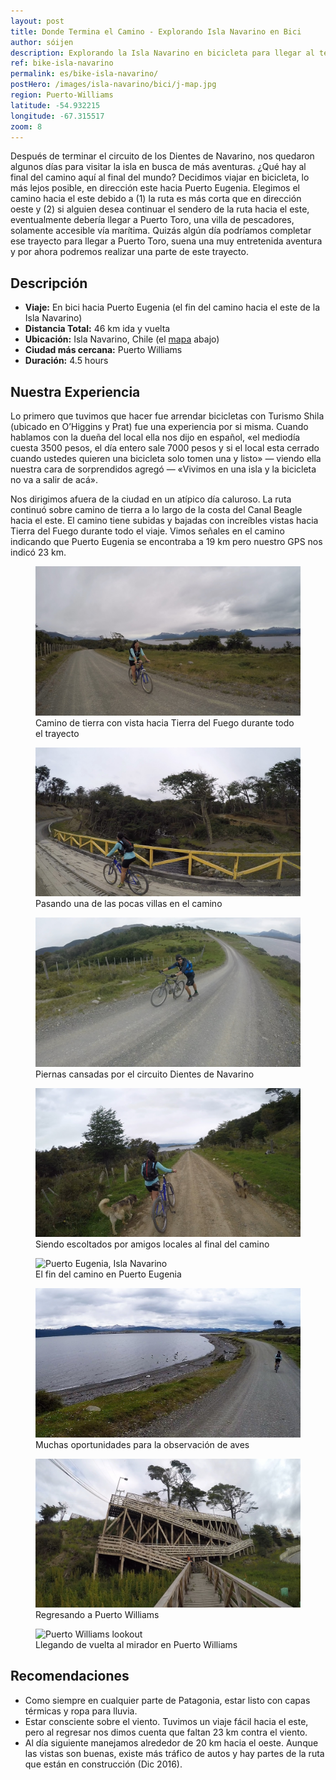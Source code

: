 ```yaml
---
layout: post
title: Donde Termina el Camino - Explorando Isla Navarino en Bici
author: sóijen
description: Explorando la Isla Navarino en bicicleta para llegar al término del camino, hacia el este - Puerto Eugenia. Una buena aventura de medio día en Puerto Williams.
ref: bike-isla-navarino
permalink: es/bike-isla-navarino/
postHero: /images/isla-navarino/bici/j-map.jpg
region: Puerto-Williams
latitude: -54.932215
longitude: -67.315517
zoom: 8
---
```

Después de terminar el circuito de los Dientes de Navarino, nos quedaron algunos días para visitar la isla en busca de más aventuras. ¿Qué hay al final del camino aquí al final del mundo? Decidimos viajar en bicicleta, lo más lejos posible, en dirección este hacia Puerto Eugenia. Elegimos el camino hacia el este debido a (1) la ruta es más corta que en dirección oeste y (2) si alguien desea continuar el sendero de la ruta hacia el este, eventualmente debería llegar a Puerto Toro, una villa de pescadores, solamente accesible vía marítima. Quizás algún día podríamos completar ese trayecto para llegar a Puerto Toro, suena una muy entretenida aventura y por ahora podremos realizar una parte de este trayecto.

<h2>Descripción</h2>
<ul class="post-stats bullets">
  <li><strong>Viaje:</strong> En bici hacia Puerto Eugenia (el fin del camino hacia el este de la Isla Navarino)</li>
  <li><strong>Distancia Total:</strong> 46 km ida y vuelta</li>
  <li><strong>Ubicación:</strong> Isla Navarino, Chile (el <a href="#map">mapa</a> abajo)</li>
  <li><strong>Ciudad más cercana:</strong> Puerto Williams</li>
  <li><strong>Duración:</strong> 4.5 hours</li>
</ul>

<h2>Nuestra Experiencia</h2>

Lo primero que tuvimos que hacer fue arrendar bicicletas con Turismo Shila (ubicado en O’Higgins y Prat) fue una experiencia por si misma. Cuando hablamos con la dueña del local ella nos dijo en español, «el mediodía cuesta 3500 pesos, el día entero sale 7000 pesos y si el local esta cerrado cuando ustedes quieren una bicicleta solo tomen una y listo» — viendo ella nuestra cara de sorprendidos agregó — «Vivimos en una isla y la bicicleta no va a salir de acá».

Nos dirigimos afuera de la ciudad en un atípico día caluroso. La ruta continuó sobre camino de tierra a lo largo de la costa del Canal Beagle hacia el este. El camino tiene subidas y bajadas con increíbles vistas hacia Tierra del Fuego durante todo el viaje. Vimos señales en el camino indicando que Puerto Eugenia se encontraba a 19 km pero nuestro GPS nos indicó 23 km.

<figure class="figure">
  <img class="image" src="/images/isla-navarino/bici/j-bici.jpg"
      alt="Biking Isla Navarino">
     <figcaption class="img-caption">Camino de tierra con vista hacia Tierra del Fuego durante todo el trayecto</figcaption>
</figure>
<figure class="figure">
  <img class="image" src="/images/isla-navarino/bici/j-bridge.jpg"
      alt="Biking Isla Navarino">
     <figcaption class="img-caption">Pasando una de las pocas villas en el camino</figcaption>
</figure>
<figure class="figure">
  <img class="image" src="/images/isla-navarino/bici/e-bici.jpg"
      alt="Biking Isla Navarino">
     <figcaption class="img-caption">Piernas cansadas por el circuito Dientes de Navarino</figcaption>
</figure>
<figure class="figure">
  <img class="image" src="/images/isla-navarino/bici/j-dogs.jpg"
      alt="Dogs in Puerto Eugenia">
     <figcaption class="img-caption">Siendo escoltados por amigos locales al final del camino</figcaption>
</figure>
<figure class="figure">
  <img class="image" src="/images/isla-navarino/bici/backpack.jpg"
      alt="Puerto Eugenia, Isla Navarino">
     <figcaption class="img-caption">El fin del camino en Puerto Eugenia</figcaption>
</figure>
<figure class="figure">
  <img class="image" src="/images/isla-navarino/bici/j-birds.jpg"
      alt="Fauna Isla Navarino">
     <figcaption class="img-caption">Muchas oportunidades para la observación de aves</figcaption>
</figure>
<figure class="figure">
  <img class="image" src="/images/isla-navarino/bici/stairs.jpg"
      alt="Stairs in Puerto Williams">
     <figcaption class="img-caption">Regresando a Puerto Williams</figcaption>
</figure>
<figure class="figure">
  <img class="image" src="/images/isla-navarino/bici/j-pwlookout.jpg"
      alt="Puerto Williams lookout">
     <figcaption class="img-caption">Llegando de vuelta al mirador en Puerto Williams</figcaption>
</figure>

<h2>Recomendaciones</h2>
<ul class="post-stats bullets">
  <li>Como siempre en cualquier parte de Patagonia, estar listo con capas térmicas y ropa para lluvia.</li>
  <li>Estar consciente sobre el viento. Tuvimos un viaje fácil hacia el este, pero al regresar nos dimos cuenta que faltan 23 km contra el viento.</li>
  <li>Al día siguiente manejamos alrededor de 20 km hacia el oeste. Aunque las vistas son buenas, existe más tráfico de autos y hay partes de la ruta que están en construcción (Dic 2016).</li>
</ul>

